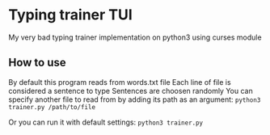 # Typing trainer TUI
My very bad typing trainer implementation on python3 using curses module
## How to use
By default this program reads from words.txt file
Each line of file is considered a sentence to type
Sentences are choosen randomly
You can specify another file to read from by adding its path as an argument: 
`python3 trainer.py /path/to/file`

Or you can run it with default settings: 
`python3 trainer.py`
